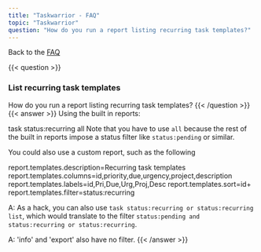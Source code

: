 ```yaml
---
title: "Taskwarrior - FAQ"
topic: "Taskwarrior"
question: "How do you run a report listing recurring task templates?"
---
```


Back to the [FAQ](/support/faq)

{{< question >}}
### List recurring task templates

How do you run a report listing recurring task templates?
{{< /question >}}
{{< answer >}}
Using the built in reports:

task status:recurring all
Note that you have to use `all` because the rest of the built in reports impose a status filter like `status:pending` or similar.

You could also use a custom report, such as the following

report.templates.description=Recurring task templates
report.templates.columns=id,priority,due,urgency,project,description
report.templates.labels=id,Pri,Due,Urg,Proj,Desc
report.templates.sort=id+
report.templates.filter=status:recurring

A: As a hack, you can also use `task status:recurring or status:recurring list`, which would translate to the filter `status:pending and status:recurring or status:recurring`.

A: 'info' and 'export' also have no filter.
{{< /answer >}}
